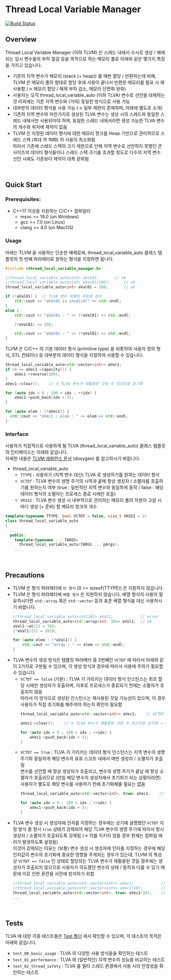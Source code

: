 # Thread Local Variable Manager
[![Build Status](https://travis-ci.org/b4proto1/thread_local_variable_manager.svg?branch=master)](https://travis-ci.org/b4proto1/thread_local_variable_manager)

## Overview
Thread Local Variable Manager (이하 TLVM) 은 스레드 내에서 수시로 생성 / 해제되는 임시 변수들의 부하 절감 등을 목적으로 하는 메모리 풀로 아래와 같은 몇가지 특징을 가지고 있습니다.
- 기존의 지역 변수가 메모리 (stack (+ heap)) 를 매번 할당 / 반환하는데 비해, TLVM 은 메모리 풀의 형태로 할당 후에 사용이 끝나서 반환된 메모리를 필요 시 재사용함 (→ 메모리 할당 / 해제 부하 감소, 메모리 단편화 완화)
- 사용자는 오직 thread_local_variable_auto (이하 TLVA) 변수로 선언을 대체하는 것 이외에는 기존 지역 변수와 (거의) 동일한 방식으로 사용 가능
- 대부분의 데이터 형식을 사용 가능 (→ 일부 제한이 존재하며, 아래에 별도로 소개)
- 기존의 지역 변수와 마찬가지로 생성된 TLVA 변수는 생성 시의 스레드와 동일한 스레드 내에서만 사용되어야 하며, 동일한 스레드 내에서라면 생성 가능한 TLVA 변수의 개수와 위치에 제약이 없음
- TLVM 은 지정된 데이터 형식에 대한 메모리 청크를 Heap 기반으로 관리하므로 스레드 스택 (최대 약 1MB) 의 사용이 최소화됨<br>
따라서 기존에 스레드 스택의 크기 제한으로 인해 지역 변수로 선언하지 못했던 큰 사이즈의 데이터 형식들이나 스레드 스택 크기를 초과할 정도로 다수의 지역 변수 선언 시에도 기존보다 제약이 대폭 완화됨

<br>

## Quick Start
### Prerequisites:
- C++17 이상을 지원하는 C/C++ 컴파일러
  - msvc >= 19.0 (on Windows)
  - gcc >= 7.0 (on Linux)
  - clang >= 4.0 (on MacOS)

### Usage
아래는 TLVM 을 사용하는 단순한 예제로써, thread_local_variable_auto 클래스 템플릿의 첫 번째 파라메터로 원하는 형식을 지정하면 됩니다.
```cpp
#include <thread_local_variable_manager.h>

//thread_local_variable_auto<int> aVal01;		// ok
//thread_local_variable_auto<int> aVal01(100);		// ok
thread_local_variable_auto<int> aVal01 = 100;		// ok

if (!aVal01) {	// TLVA 변수 자체의 유효성 검사
	std::cout << "aVal01 is invalid!" << std::endl;
}
else {
	std::cout << "aVal01 : " << (*aVal01) << std::endl;

	(*aVal01) += 256;

	std::cout << "aVal01 : " << (*aVal01) << std::endl;
}
```

TLVM 은 C/C++ 의 기본 데이터 형식 (primitive type) 을 비롯하여 사용자 정의 형식, STL 컨테이너 등 대부분의 데이터 형식을 지정하여 사용할 수 있습니다.
```cpp
thread_local_variable_auto<std::vector<int>> aVec1;
if (0 >= aVec1->capacity()) {
	aVec1->reserve(100);
}
aVec1->clear();    // ※ TLVA 변수가 재활용된 것일 수 있으므로 초기화

for (auto idx = 0 ; 100 > idx ; ++idx) {
	aVec1->push_back(idx + 3);
}

for (auto elem : (*aVec1)) {
  std::cout << "aVec1 : elem : " << elem << std::endl;
}
```

### Interface
사용자가 직접적으로 사용하게 될 TLVA (thread_local_variable_auto) 클래스 템플릿의 인터페이스는 아래와 같습니다.<br>
자세한 내용은 [TLVM 레퍼런스 문서](Document/doxygen/html/index.html) (doxygen) 를 참고하시기 바랍니다.
  - thread_local_variable_auto
    - `TTYPE` : 사용자가 (지역 변수 대신) TLVA 로 생성하기를 원하는 데이터 형식
    - `VCTDT` : TLVA 변수의 생명 주기의 시작과 끝에 항상 생성자 / 소멸자를 호출하기를 원하는지 여부 (true : 일반적인 지역 변수와 동일하게 동작 / false : 해당 데이터 형식의 소멸자는 프로세스 종료 시에만 호출)
    - `VRSSZ` : TLVA 변수 생성 시 내부적으로 관리하는 메모리 풀의 자원이 고갈 시 마다 생성 (+ 준비) 할 메모리 청크의 개수
```cpp
template<typename TTYPE, bool VCTDT = false, size_t VRSSZ = 1>
class thread_local_variable_auto
{
  ...
  public:
  	template<typename ... TARGS>
	  thread_local_variable_auto(TARGS ... pArgs);
    ...
```

<br>

## Precautions
- TLVM 은 형식 파라메터에 `빈 형식` (0 >= sizeof(TTYPE)) 은 지원하지 않습니다.
- TLVM 은 형식 파라메터에 `배열 형식` 은 지원하지 않습니다. 배열 형식의 사용이 필요하시다면 `std::array` 혹은 `std::vector` 등의 표준 배열 형식을 대신 사용하시기 바랍니다.
  ```cpp
  //thread_local_variable_auto<int[10]> aVal1;            // error
  thread_local_variable_auto<std::array<int, 10>> aVal1;  // ok
  aVal1->at(2) = 765;
  (*aVal1)[5] = 2819;

  for (auto elem : (*aVal1)) {
      std::cout << "array : " << elem << std::endl;
  }
  ```
- TLVA 변수의 생성 방식은 템플릿 파라메터 중 2번째인 `VCTDT` 에 따라서 아래와 같이 2가지로 구분될 수 있으며, 각 생성 방식과 경우에 따라서 사용에 주의가 필요할 수 있습니다.
  - `VCTDT == false` (기본) : TLVA 가 가리키는 데이터 형식 인스턴스는 최초 할당 시에만 생성자가 호출되며, 이후로 프로세스가 종료되기 전에는 소멸자가 호출되지 않음<br>
  따라서 이 방식으로 생성된 인스턴스는 재사용된 것일 가능성이 있으며, 이 경우 사용자가 직접 초기화를 해주어야 하는지 확인이 필요함
    ```cpp
    thread_local_variable_auto<std::vector<int>> aVec1;    // VCTDT == false

    aVec1->clear();    // ※ TLVA 변수가 재활용된 것일 수 있으므로 초기화 → 아니면 메모리 고갈이 발생할 수 있음

    for (auto idx = 0 ; 100 > idx ; ++idx) {
	    aVec1->push_back(idx + 3);
    }
    ```
  - `VCTDT == true` : TLVA 가 가리키는 데이터 형식 인스턴스는 지역 변수의 생명 주기와 동일하게 해당 변수의 유효 스코프 내에서 매번 생성자 / 소멸자가 호출됨<br>
  변수를 선언할 때 항상 생성자가 호출되고, 변수의 생명 주기가 끝날 때 항상 소멸자가 호출되므로 (만일 해당 변수의 생성자에서 초기화가 되는 상황이라면) 사용자가 별도로 해당 변수를 사용하기 전에 초기화해줄 필요는 없음
    ```cpp
    thread_local_variable_auto<std::vector<int>, true> aVec1;    // VCTDT == true

    for (auto idx = 0 ; 100 > idx ; ++idx) {
	    aVec1->push_back(idx + 3);
    }
    ```
- TLVA 변수 생성 시 생성자에 인자를 지정하는 경우에는 상기에 설명했던 `VCTDT` 지정 방식 중 항시 `true` 상태가 강제되어 해당 TLVA 변수의 생명 주기에 따라서 항시 생성자 / 소멸자가 호출되도록 강제됨 (→ 이를 지키지 않을 경우 현재는 컴파일 에러가 발생하도록 설정됨)<br>
이것이 강제되는 이유는 (보통) 변수 생성 시 생성자에 인자를 지정하는 경우에 해당 인자값이 변수의 초기화에 중요한 영향을 주게되는 경우가 있는데, TLVM 의 특성상 `VCTDT == false` 인 상태로 할당되는 TLVA 변수가 재활용된 것일 경우에는 생성자가 호출되지 않으므로 사용자가 의도했던 변수의 상태 / 동작과 다를 수 있기 때문에 이로 인한 혼란을 사전에 방지하기 위함
  ```cpp
  //thread_local_variable_auto<std::vector<int>> aVec1;            // ok
  //thread_local_variable_auto<std::vector<int>> aVec1(10);        // error
  thread_local_variable_auto<std::vector<int>, true> aVec1(10);    // ok
  ...
  ```

<br>

## Tests
TLVA 에 대한 각종 테스트들은 [Test 폴더](Test/) 에서 확인할 수 있으며, 각 테스트의 목적은 아래와 같습니다.
- `test_00_basic_usage`
  : TLVA 의 다양한 사용 방식들을 확인하는 테스트
- `test_01_performance`
  : TLVA 와 (일반적인) 지역 변수의 성능을 비교하는 테스트
- `test_02_thread_safety`
  : TLVA 를 멀티 스레드 환경에서 사용 시의 안정성을 확인하는 테스트
  
